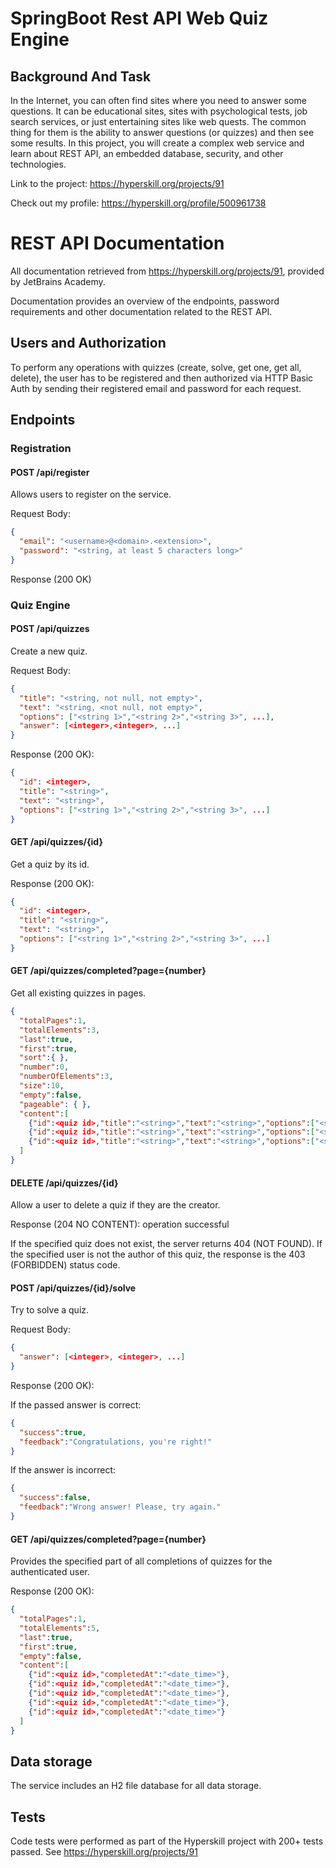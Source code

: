 # SpringBoot Rest API Web Quiz Engine

## Background And Task
<p>In the Internet, you can often find sites where you need to answer some questions. It can be educational sites, sites with psychological tests, job search services, or just entertaining sites like web quests. The common thing for them is the ability to answer questions (or quizzes) and then see some results. In this project, you will create a complex web service and learn about REST API, an embedded database, security, and other technologies.</p>

Link to the project: https://hyperskill.org/projects/91

Check out my profile: https://hyperskill.org/profile/500961738

# REST API Documentation
All documentation retrieved from https://hyperskill.org/projects/91, provided by JetBrains Academy.

Documentation provides an overview of the endpoints, password requirements and other documentation related to the REST API.

## Users and Authorization
To perform any operations with quizzes (create, solve, get one, get all, delete), the user has to be registered and then authorized via HTTP Basic Auth by sending their registered email and password for each request.

## Endpoints

### Registration

#### POST /api/register

Allows users to register on the service.

Request Body:
```json
{
  "email": "<username>@<domain>.<extension>",
  "password": "<string, at least 5 characters long>"
}
```

Response (200 OK)

### Quiz Engine

#### POST /api/quizzes

Create a new quiz.

Request Body:
```json
{
  "title": "<string, not null, not empty>",
  "text": "<string, <not null, not empty>",
  "options": ["<string 1>","<string 2>","<string 3>", ...],
  "answer": [<integer>,<integer>, ...]
}
```
Response (200 OK):
```json
{
  "id": <integer>,
  "title": "<string>",
  "text": "<string>",
  "options": ["<string 1>","<string 2>","<string 3>", ...]
}
```

#### GET /api/quizzes/{id}

Get a quiz by its id.

Response (200 OK):
```json
{
  "id": <integer>,
  "title": "<string>",
  "text": "<string>",
  "options": ["<string 1>","<string 2>","<string 3>", ...]
}
```

#### GET /api/quizzes/completed?page={number}

Get all existing quizzes in pages.

```json
{
  "totalPages":1,
  "totalElements":3,
  "last":true,
  "first":true,
  "sort":{ },
  "number":0,
  "numberOfElements":3,
  "size":10,
  "empty":false,
  "pageable": { },
  "content":[
    {"id":<quiz id>,"title":"<string>","text":"<string>","options":["<string>","<string>","<string>", ...]},
    {"id":<quiz id>,"title":"<string>","text":"<string>","options":["<string>", "<string>", ...]},
    {"id":<quiz id>,"title":"<string>","text":"<string>","options":["<string>","<string>", ...]}
  ]
}
```

#### DELETE /api/quizzes/{id}

Allow a user to delete a quiz if they are the creator.

Response (204 NO CONTENT): operation successful

If the specified quiz does not exist, the server returns 404 (NOT FOUND). If the specified user is not the author of this quiz, the response is the 403 (FORBIDDEN) status code.

#### POST /api/quizzes/{id}/solve

Try to solve a quiz.

Request Body:
```json
{
  "answer": [<integer>, <integer>, ...]
}
```
Response (200 OK):

If the passed answer is correct:
```json
{
  "success":true,
  "feedback":"Congratulations, you're right!"
}
```

If the answer is incorrect:
```json
{
  "success":false,
  "feedback":"Wrong answer! Please, try again."
}
```
#### GET /api/quizzes/completed?page={number}

Provides the specified part of all completions of quizzes for the authenticated user.

Response (200 OK):
```json
{
  "totalPages":1,
  "totalElements":5,
  "last":true,
  "first":true,
  "empty":false,
  "content":[
    {"id":<quiz id>,"completedAt":"<date_time>"},
    {"id":<quiz id>,"completedAt":"<date_time>"},
    {"id":<quiz id>,"completedAt":"<date_time>"},
    {"id":<quiz id>,"completedAt":"<date_time>"},
    {"id":<quiz id>,"completedAt":"<date_time>"}
  ]
}
```

## Data storage
The service includes an H2 file database for all data storage.

## Tests
Code tests were performed as part of the Hyperskill project with 200+ tests passed. See https://hyperskill.org/projects/91